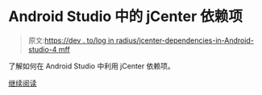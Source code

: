 # Android Studio 中的 jCenter 依赖项

> 原文:[https://dev . to/log in radius/jcenter-dependencies-in-Android-studio-4 mff](https://dev.to/loginradius/jcenter-dependencies-in-android-studio-4mff)

了解如何在 Android Studio 中利用 jCenter 依赖项。

[继续阅读](https://www.loginradius.com/engineering/blog/how-to-use-jcenter-dependencies-in-android-studio/)